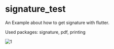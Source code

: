 # signature_test

An Example about how to get signature with flutter.

Used packages: signature, pdf, printing

![1](https://user-images.githubusercontent.com/77580742/154755038-96a1b5e6-2149-4566-9c2c-24c591f1e691.gif)
